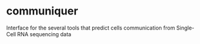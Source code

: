# communiquer
Interface for the several tools that predict cells communication from Single-Cell RNA sequencing data
